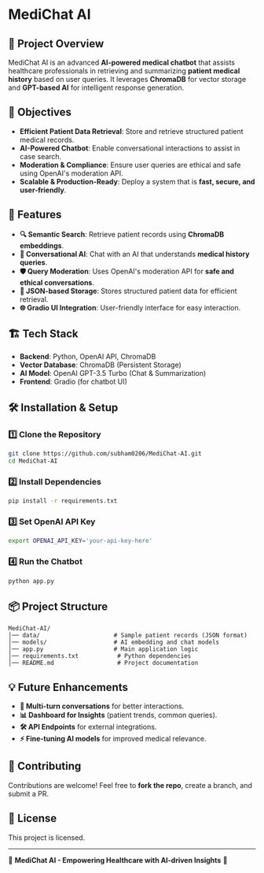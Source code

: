 # MediChat AI

## 📌 Project Overview
MediChat AI is an advanced **AI-powered medical chatbot** that assists healthcare professionals in retrieving and summarizing **patient medical history** based on user queries. It leverages **ChromaDB** for vector storage and **GPT-based AI** for intelligent response generation. 

## 🎯 Objectives
- **Efficient Patient Data Retrieval**: Store and retrieve structured patient medical records.
- **AI-Powered Chatbot**: Enable conversational interactions to assist in case search.
- **Moderation & Compliance**: Ensure user queries are ethical and safe using OpenAI's moderation API.
- **Scalable & Production-Ready**: Deploy a system that is **fast, secure, and user-friendly**.

## 🚀 Features
- **🔍 Semantic Search**: Retrieve patient records using **ChromaDB embeddings**.
- **💬 Conversational AI**: Chat with an AI that understands **medical history queries**.
- **🛡️ Query Moderation**: Uses OpenAI's moderation API for **safe and ethical conversations**.
- **📄 JSON-based Storage**: Stores structured patient data for efficient retrieval.
- **🌐 Gradio UI Integration**: User-friendly interface for easy interaction.

## 🏗️ Tech Stack
- **Backend**: Python, OpenAI API, ChromaDB
- **Vector Database**: ChromaDB (Persistent Storage)
- **AI Model**: OpenAI GPT-3.5 Turbo (Chat & Summarization)
- **Frontend**: Gradio (for chatbot UI)

## 🛠️ Installation & Setup
### 1️⃣ Clone the Repository
```bash
git clone https://github.com/subham0206/MediChat-AI.git
cd MediChat-AI
```
### 2️⃣ Install Dependencies
```bash
pip install -r requirements.txt
```
### 3️⃣ Set OpenAI API Key
```bash
export OPENAI_API_KEY='your-api-key-here'
```
### 4️⃣ Run the Chatbot
```bash
python app.py
```

## 📦 Project Structure
```
MediChat-AI/
│── data/                     # Sample patient records (JSON format)
│── models/                   # AI embedding and chat models
│── app.py                    # Main application logic
│── requirements.txt           # Python dependencies
│── README.md                  # Project documentation
```

## 💡 Future Enhancements
- **🔄 Multi-turn conversations** for better interactions.
- **📊 Dashboard for Insights** (patient trends, common queries).
- **🛠️ API Endpoints** for external integrations.
- **⚡ Fine-tuning AI models** for improved medical relevance.

## 🤝 Contributing
Contributions are welcome! Feel free to **fork the repo**, create a branch, and submit a PR.

## 📜 License
This project is licensed.

---
🌟 **MediChat AI - Empowering Healthcare with AI-driven Insights** 🌟
